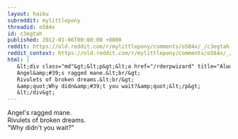```yaml
---
layout: haiku
subreddit: mylittlepony
threadid: o584x
id: c3egtah
published: 2012-01-06T00:00:00 +0000
reddit: https://old.reddit.com/r/mylittlepony/comments/o584x/_/c3egtah
reddit_context: https://old.reddit.com/r/mylittlepony/comments/o584x/_/c3egtah?context=3
html: |
   &lt;div class="md"&gt;&lt;p&gt;&lt;a href="/rderpwizard" title="Always Relevant / Honest Loyalty And Love / Paper Bag Princess"&gt;&lt;/a&gt; 
   Angel&amp;#39;s ragged mane.&lt;br/&gt;
   Rivulets of broken dreams.&lt;br/&gt;
   &amp;quot;Why didn&amp;#39;t you wait?&amp;quot;&lt;/p&gt;
   &lt;/div&gt;
---
```


[](/rderpwizard "Always Relevant / Honest Loyalty And Love / Paper Bag Princess") 
Angel's ragged mane.  
Rivulets of broken dreams.  
"Why didn't you wait?"